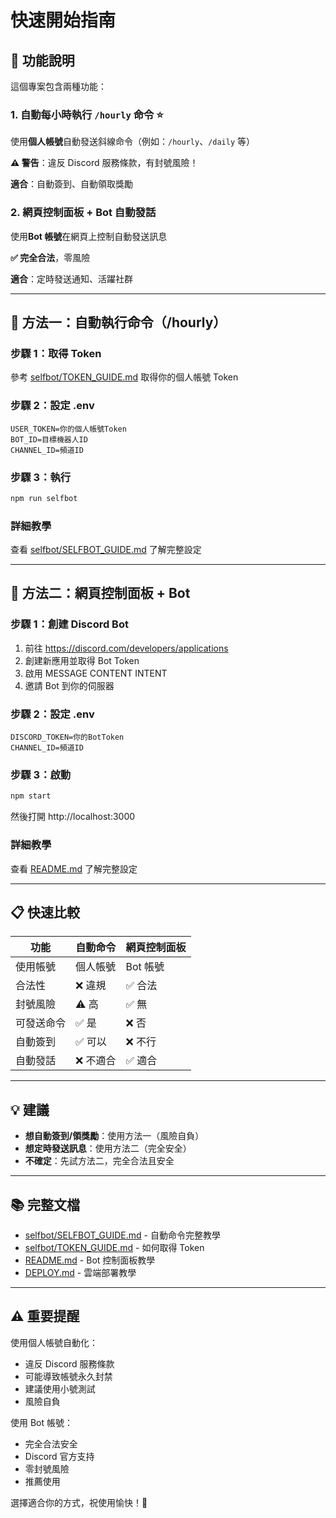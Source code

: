 # 快速開始指南

## 🎯 功能說明

這個專案包含兩種功能：

### 1. 自動每小時執行 `/hourly` 命令 ⭐

使用**個人帳號**自動發送斜線命令（例如：`/hourly`、`/daily` 等）

**⚠️ 警告**：違反 Discord 服務條款，有封號風險！

**適合**：自動簽到、自動領取獎勵

### 2. 網頁控制面板 + Bot 自動發話

使用**Bot 帳號**在網頁上控制自動發送訊息

**✅ 完全合法**，零風險

**適合**：定時發送通知、活躍社群

---

## 🚀 方法一：自動執行命令（/hourly）

### 步驟 1：取得 Token

參考 [selfbot/TOKEN_GUIDE.md](selfbot/TOKEN_GUIDE.md) 取得你的個人帳號 Token

### 步驟 2：設定 .env

```env
USER_TOKEN=你的個人帳號Token
BOT_ID=目標機器人ID
CHANNEL_ID=頻道ID
```

### 步驟 3：執行

```bash
npm run selfbot
```

### 詳細教學

查看 [selfbot/SELFBOT_GUIDE.md](selfbot/SELFBOT_GUIDE.md) 了解完整設定

---

## 🎨 方法二：網頁控制面板 + Bot

### 步驟 1：創建 Discord Bot

1. 前往 https://discord.com/developers/applications
2. 創建新應用並取得 Bot Token
3. 啟用 MESSAGE CONTENT INTENT
4. 邀請 Bot 到你的伺服器

### 步驟 2：設定 .env

```env
DISCORD_TOKEN=你的BotToken
CHANNEL_ID=頻道ID
```

### 步驟 3：啟動

```bash
npm start
```

然後打開 http://localhost:3000

### 詳細教學

查看 [README.md](README.md) 了解完整設定

---

## 📋 快速比較

| 功能 | 自動命令 | 網頁控制面板 |
|------|----------|--------------|
| 使用帳號 | 個人帳號 | Bot 帳號 |
| 合法性 | ❌ 違規 | ✅ 合法 |
| 封號風險 | ⚠️ 高 | ✅ 無 |
| 可發送命令 | ✅ 是 | ❌ 否 |
| 自動簽到 | ✅ 可以 | ❌ 不行 |
| 自動發話 | ❌ 不適合 | ✅ 適合 |

---

## 💡 建議

- **想自動簽到/領獎勵**：使用方法一（風險自負）
- **想定時發送訊息**：使用方法二（完全安全）
- **不確定**：先試方法二，完全合法且安全

---

## 📚 完整文檔

- [selfbot/SELFBOT_GUIDE.md](selfbot/SELFBOT_GUIDE.md) - 自動命令完整教學
- [selfbot/TOKEN_GUIDE.md](selfbot/TOKEN_GUIDE.md) - 如何取得 Token
- [README.md](README.md) - Bot 控制面板教學
- [DEPLOY.md](DEPLOY.md) - 雲端部署教學

---

## ⚠️ 重要提醒

使用個人帳號自動化：
- 違反 Discord 服務條款
- 可能導致帳號永久封禁
- 建議使用小號測試
- 風險自負

使用 Bot 帳號：
- 完全合法安全
- Discord 官方支持
- 零封號風險
- 推薦使用

選擇適合你的方式，祝使用愉快！🎉
